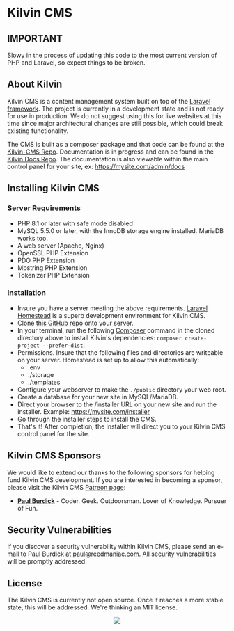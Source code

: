 
# Kilvin CMS

## IMPORTANT

Slowy in the process of updating this code to the most current version of PHP and Laravel, so expect things to be broken.

## About Kilvin

Kilvin CMS is a content management system built on top of the [Laravel framework](https://laravel.com). The project is currently in a development state and is not ready for use in production. We do not suggest using this for live websites at this time since major architectural changes are still possible, which could break existing functionality.

The CMS is built as a composer package and that code can be found at the [Kilvin-CMS Repo](https://github.com/artificery/kilvin-cms).  Documentation is in progress and can be found in the [Kilvin Docs Repo](https://github.com/artificery/kilvin-docs). The documentation is also viewable within the main control panel for your site, ex: https://mysite.com/admin/docs

## Installing Kilvin CMS

### Server Requirements
 - PHP 8.1 or later with safe mode disabled
 - MySQL 5.5.0 or later, with the InnoDB storage engine installed. MariaDB works too.
 - A web server (Apache, Nginx)
 - OpenSSL PHP Extension
 - PDO PHP Extension
 - Mbstring PHP Extension
 - Tokenizer PHP Extension

### Installation

 - Insure you have a server meeting the above requirements. [Laravel Homestead](https://laravel.com/docs/5.7/homestead) is a superb development environment for Kilvin CMS.
 - Clone [this GitHub repo](https://github.com/artificery/kilvin) onto your server.
 - In your terminal, run the following [Composer](https://getcomposer.org) command in the cloned directory above to install Kilvin's dependencies: `composer create-project --prefer-dist`.
 - Permissions. Insure that the following files and directories are writeable on your server. Homestead is set up to allow this automatically:
   - .env
   - ./storage
   - ./templates
 - Configure your webserver to make the `./public` directory your web root.
 - Create a database for your new site in MySQL/MariaDB.
 - Direct your browser to the /installer URL on your new site and run the installer. Example: https://mysite.com/installer
 - Go through the installer steps to install the CMS.
 - That's it! After completion, the installer will direct you to your Kilvin CMS control panel for the site.

## Kilvin CMS Sponsors

We would like to extend our thanks to the following sponsors for helping fund Kilvin CMS development. If you are interested in becoming a sponsor, please visit the Kilvin CMS [Patreon page](http://patreon.com/reedmaniac):

- **[Paul Burdick](https://paulburdick.me)** - Coder. Geek. Outdoorsman. Lover of Knowledge. Pursuer of Fun.

## Security Vulnerabilities

If you discover a security vulnerability within Kilvin CMS, please send an e-mail to Paul Burdick at paul@reedmaniac.com. All security vulnerabilities will be promptly addressed.

## License

The Kilvin CMS is currently not open source. Once it reaches a more stable state, this will be addressed.  We're thinking an MIT license.


<p align="center"><img src="https://kilvincms.com/images/kilvin-icon-small.png"></p>



